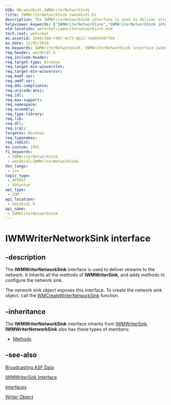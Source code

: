 ```yaml
---
UID: NN:wmsdkidl.IWMWriterNetworkSink
title: IWMWriterNetworkSink (wmsdkidl.h)
description: The IWMWriterNetworkSink interface is used to deliver streams to the network.
helpviewer_keywords: ["IWMWriterNetworkSink","IWMWriterNetworkSink interface [windows Media Format]","IWMWriterNetworkSink interface [windows Media Format]","described","IWMWriterNetworkSinkInterface","wmformat.iwmwriternetworksink","wmsdkidl/IWMWriterNetworkSink"]
old-location: wmformat\iwmwriternetworksink.htm
tech.root: wmformat
ms.assetid: 3204c360-f407-4cf3-bb21-7e6094587fb0
ms.date: 12/05/2018
ms.keywords: IWMWriterNetworkSink, IWMWriterNetworkSink interface [windows Media Format], IWMWriterNetworkSink interface [windows Media Format],described, IWMWriterNetworkSinkInterface, wmformat.iwmwriternetworksink, wmsdkidl/IWMWriterNetworkSink
req.header: wmsdkidl.h
req.include-header: 
req.target-type: Windows
req.target-min-winverclnt: 
req.target-min-winversvr: 
req.kmdf-ver: 
req.umdf-ver: 
req.ddi-compliance: 
req.unicode-ansi: 
req.idl: 
req.max-support: 
req.namespace: 
req.assembly: 
req.type-library: 
req.lib: 
req.dll: 
req.irql: 
targetos: Windows
req.typenames: 
req.redist: 
ms.custom: 19H1
f1_keywords:
 - IWMWriterNetworkSink
 - wmsdkidl/IWMWriterNetworkSink
dev_langs:
 - c++
topic_type:
 - APIRef
 - kbSyntax
api_type:
 - COM
api_location:
 - wmsdkidl.h
api_name:
 - IWMWriterNetworkSink
---
```


# IWMWriterNetworkSink interface


## -description

The <b>IWMWriterNetworkSink</b> interface is used to deliver streams to the network. It inherits all the methods of <b>IWMWriterSink</b>, and adds methods to configure the network sink.

The network sink object exposes this interface. To create the network sink object, call the <a href="/windows/desktop/api/wmsdkidl/nf-wmsdkidl-wmcreatewriternetworksink">WMCreateWriterNetworkSink</a> function.

## -inheritance

The <b>IWMWriterNetworkSink</b> interface inherits from <a href="/windows/desktop/api/wmsdkidl/nn-wmsdkidl-iwmwritersink">IWMWriterSink</a>. <b>IWMWriterNetworkSink</b> also has these types of members:
<ul>
<li><a href="https://docs.microsoft.com/">Methods</a></li>
</ul>

## -see-also

<a href="/windows/desktop/wmformat/broadcasting-asf-data">Broadcasting ASF Data</a>



<a href="/windows/desktop/api/wmsdkidl/nn-wmsdkidl-iwmwritersink">IWMWriterSink Interface</a>



<a href="/windows/desktop/wmformat/interfaces">Interfaces</a>



<a href="/windows/desktop/wmformat/writer-object">Writer Object</a>

